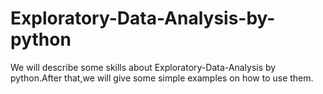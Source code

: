 # Exploratory-Data-Analysis-by-python
  We will describe some skills about Exploratory-Data-Analysis by python.After that,we will give some simple examples on how to use them.

